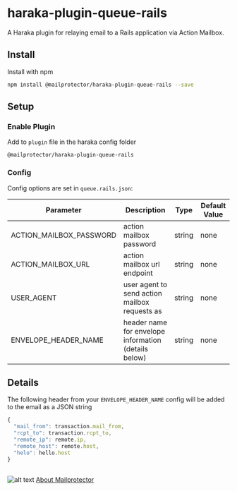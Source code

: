 # haraka-plugin-queue-rails
A Haraka plugin for relaying email to a Rails application via Action Mailbox.

## Install

Install with npm
```bash
npm install @mailprotector/haraka-plugin-queue-rails --save
```

## Setup
### Enable Plugin
Add to `plugin` file in the haraka config folder
```text
@mailprotector/haraka-plugin-queue-rails
```

### Config

Config options are set in `queue.rails.json`:

| Parameter               | Description                                          | Type   | Default Value |
| ----------------------- | ---------------------------------------------------- | ------ | ------------- |
| ACTION_MAILBOX_PASSWORD | action mailbox password                              | string | none          |
| ACTION_MAILBOX_URL      | action mailbox url endpoint                          | string | none          |
| USER_AGENT              | user agent to send action mailbox requests as        | string | none          |
| ENVELOPE_HEADER_NAME    | header name for envelope information (details below) | string | none          |

## Details
The following header from your `ENVELOPE_HEADER_NAME` config will be added to the email as a JSON string
```js
{
  "mail_from": transaction.mail_from,
  "rcpt_to": transaction.rcpt_to,
  "remote_ip": remote.ip,
  "remote_host": remote.host,
  "helo": hello.host
}
```

##
![alt text](https://mailprotector.com/wp-content/uploads/2022/07/MP-Left-RGB.png)
[About Mailprotector](https://mailprotector.com/about-mailprotector)
